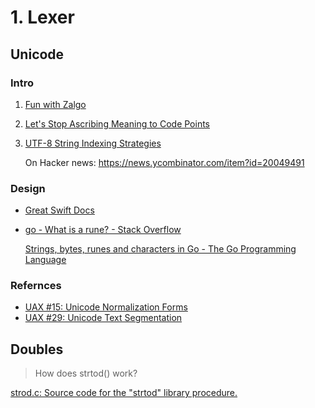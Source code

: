 # 1. Lexer

## Unicode

### Intro

1. [Fun with Zalgo](https://web.archive.org/web/20221031222757/https://www.256kilobytes.com/content/show/4769/how-does-zalgo-text-work-a-guide-to-using-and-misusing-unicode-diacritical-marks
)

2. [Let's Stop Ascribing Meaning to Code Points](https://manishearth.github.io/blog/2017/01/14/stop-ascribing-meaning-to-unicode-code-points/#fnref:1)

3. [UTF-8 String Indexing Strategies](https://nullprogram.com/blog/2019/05/29/)

   On Hacker news: https://news.ycombinator.com/item?id=20049491

### Design

- [Great Swift Docs](https://docs.swift.org/swift-book/LanguageGuide/StringsAndCharacters.html)

- [go - What is a rune? - Stack Overflow](https://stackoverflow.com/questions/19310700/what-is-a-rune)

  [Strings, bytes, runes and characters in Go - The Go Programming Language](https://go.dev/blog/strings)
   
### Refernces 

- [UAX #15: Unicode Normalization Forms](https://unicode.org/reports/tr15/)
- [UAX #29: Unicode Text Segmentation](https://unicode.org/reports/tr29/)

## Doubles

> How does strtod() work?

[strod.c: Source code for the "strtod" library procedure.](additional/strtod.c)
